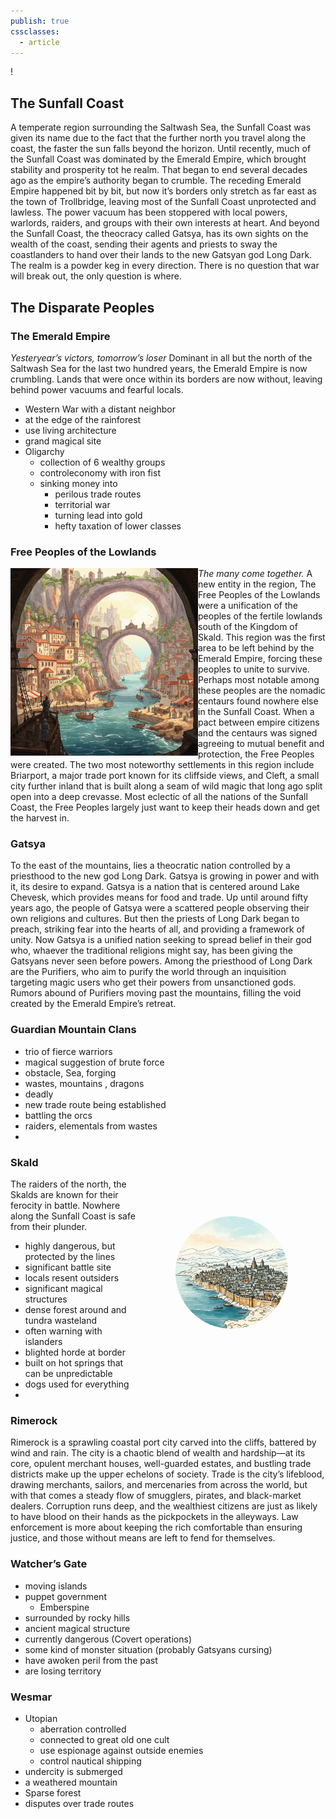 ```yaml
---
publish: true
cssclasses:
  - article
---
```

!
## The Sunfall Coast
A temperate region surrounding the Saltwash Sea, the Sunfall Coast was given its name due to the fact that the further north you travel along the coast, the faster the sun falls beyond the horizon. Until recently, much of the Sunfall Coast was dominated by the Emerald Empire, which brought stability and prosperity tot he realm. That began to end several decades ago as the empire’s authority began to crumble.
The receding Emerald Empire happened bit by bit, but now it’s borders only stretch as far east as the town of Trollbridge, leaving most of the Sunfall Coast unprotected and lawless. The power vacuum has been stoppered with local powers, warlords, raiders, and groups with their own interests at heart. 
And beyond the Sunfall Coast, the theocracy called Gatsya, has its own sights on the wealth of the coast, sending their agents and priests to sway the coastlanders to hand over their lands to the new Gatsyan god Long Dark.
The realm is a powder keg in every direction. There is no question that war will break out, the only question is where.
## The Disparate Peoples
### The Emerald Empire
*Yesteryear’s victors, tomorrow’s loser*
Dominant in all but the north of the Saltwash Sea for the last two hundred years, the Emerald Empire is now crumbling. Lands that were once within its borders are now without, leaving behind power vacuums and fearful locals.
- Western War with a distant neighbor
- at the edge of the rainforest
- use living architecture
- grand magical site
- Oligarchy
	- collection of 6 wealthy groups
	- controleconomy with iron fist
	- sinking money into
		- perilous trade routes
		- territorial war
		- turning lead into gold
		- hefty taxation of lower classes
### Free Peoples of the Lowlands
*The many come together.*
<img src="media/places/Briarport.png" alt="Briarport" title="The City of Briarport" style="float:left;width:auto;height:300px;position:top;padding-right: 20px;">A new entity in the region, The Free Peoples of the Lowlands were a unification of the peoples of the fertile lowlands south of the Kingdom of Skald. This region was the first area to be left behind by the Emerald Empire, forcing these peoples to unite to survive.
Perhaps most notable among these peoples are the nomadic centaurs found nowhere else in the Sunfall Coast. When a pact between empire citizens and the centaurs was signed agreeing to mutual benefit and protection, the Free Peoples were created.
The two most noteworthy settlements in this region include Briarport, a major trade port known for its cliffside views, and Cleft, a small city further inland that is built along a seam of wild magic that long ago split open into a deep crevasse.
Most eclectic of all the nations of the Sunfall Coast, the Free Peoples largely just want to keep their heads down and get the harvest in. 
### Gatsya
To the east of the mountains, lies a theocratic nation controlled by a priesthood to the new god Long Dark. Gatsya is growing in power and with it, its desire to expand. Gatsya is a nation that is centered around Lake Chevesk, which provides means for food and trade. 
Up until around fifty years ago, the people of Gatsya were a scattered people observing their own religions and cultures. But then the priests of Long Dark began to preach, striking fear into the hearts of all, and providing a framework of unity. Now Gatsya is a unified nation seeking to spread belief in their god who, whaever the traditional religions might say, has been giving the Gatsyans never seen before powers.
Among the priesthood of Long Dark are the Purifiers, who aim to purify the world through an inquisition targeting magic users who get their powers from unsanctioned gods. Rumors abound of Purifiers moving past the mountains, filling the void created by the Emerald Empire’s retreat.
### Guardian Mountain Clans
- trio of fierce warriors
- magical suggestion of brute force
- obstacle, Sea, forging
- wastes, mountains , dragons
- deadly
- new trade route being established
- battling the orcs
- raiders, elementals from wastes
- 
### Skald 
<img src="media/places/Black Crag.png" alt="Black Crag" title="The City of Black Crag" style="float:right;width:auto;height:300px;position:top;clip-path:circle(30%);">The raiders of the north, the Skalds are known for their ferocity in battle. Nowhere along the Sunfall Coast is safe from their plunder.
- highly dangerous, but protected by the lines
- significant battle site
- locals resent outsiders
- significant magical structures
- dense forest around and tundra wasteland
- often warning with islanders
- blighted horde at border
- built on hot springs that can be unpredictable
- dogs used for everything
- 
### Rimerock
Rimerock is a sprawling coastal port city carved into the cliffs, battered by wind and rain. The city is a chaotic blend of wealth and hardship—at its core, opulent merchant houses, well-guarded estates, and bustling trade districts make up the upper echelons of society. 
Trade is the city’s lifeblood, drawing merchants, sailors, and mercenaries from across the world, but with that comes a steady flow of smugglers, pirates, and black-market dealers. Corruption runs deep, and the wealthiest citizens are just as likely to have blood on their hands as the pickpockets in the alleyways. Law enforcement is more about keeping the rich comfortable than ensuring justice, and those without means are left to fend for themselves.
### Watcher’s Gate
- moving islands
- puppet government
	- Emberspine
- surrounded by rocky hills
- ancient magical structure
- currently dangerous (Covert operations)
- some kind of monster situation (probably Gatsyans cursing)
- have awoken peril from the past
- are losing territory
### Wesmar
- Utopian
	- aberration controlled
	- connected to great old one cult
	- use espionage against outside enemies
	- control nautical shipping
- undercity is submerged
- a weathered mountain
- Sparse forest
- disputes over trade routes